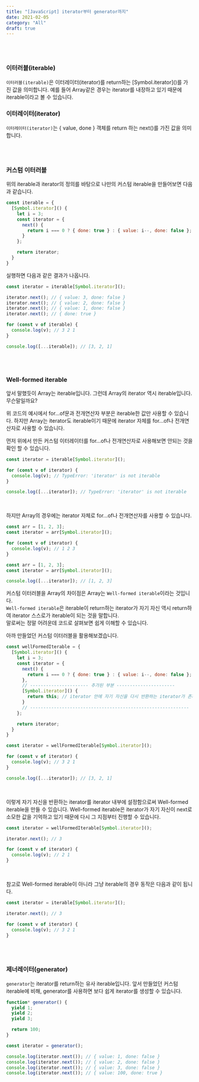 ```yaml
---
title: "[JavaScript] iterator부터 generator까지"
date: 2021-02-05
category: "All"
draft: true
---
```


<br><br>

### 이터러블(iterable)

`이터러블(iterable)`은 이터레이터(iterator)를 return하는 \[Symbol.iterator\]()를 가진 값을 의미합니다. 예를 들어 Array같은 경우는 iterator를 내장하고 있기 때문에 iterable이라고 볼 수 있습니다.

### 이터레이터(iterator)

`이터레이터(iterator)`는 { value, done } 객체를 return 하는 next()를 가진 값을 의미합니다.

<br><br>

### 커스텀 이터러블

위의 iterable과 iterator의 정의를 바탕으로 나만의 커스텀 iterable을 만들어보면 다음과 같습니다.

  ```js
  const iterable = {
    [Symbol.iterator]() {
      let i = 3;
      const iterator = {
        next() {
          return i === 0 ? { done: true } : { value: i--, done: false };
        }
      };

      return iterator;
    }
  }
  ```

  실행하면 다음과 같은 결과가 나옵니다.

  ```js
  const iterator = iterable[Symbol.iterator]();

  iterator.next(); // { value: 3, done: false }
  iterator.next(); // { value: 2, done: false }
  iterator.next(); // { value: 1, done: false }
  iterator.next(); // { done: true }

  for (const v of iterable) {
    console.log(v); // 3 2 1
  }

  console.log([...iterable]); // [3, 2, 1]
  ```

<br><br>

### Well-formed iterable

앞서 말했듯이 Array는 iterable입니다. 그런데 Array의 iterator 역시 iterable입니다. 무슨말일까요?  
  
위 코드의 예시에서 for...of문과 전개연산자 부분은 iterable한 값만 사용할 수 있습니다. 하지만 Array는 iterator도 iterable이기 때문에 iterator 자체를 for...of나 전개연산자로 사용할 수 있습니다.  
  
먼저 위에서 만든 커스텀 이터레이터를 for...of나 전개연산자로 사용해보면 안되는 것을 확인 할 수 있습니다.

  ```js    
  const iterator = iterable[Symbol.iterator]();

  for (const v of iterator) {
    console.log(v); // TypeError: 'iterator' is not iterable
  }

  console.log([...iterator]); // TypeError: 'iterator' is not iterable
  ```
  
  <br>
  
  하지만 Array의 경우에는 iterator 자체로 for...of나 전개연산자를 사용할 수 있습니다.

  ```js
  const arr = [1, 2, 3];
  const iterator = arr[Symbol.iterator]();

  for (const v of iterator) {
    console.log(v); // 1 2 3
  }
  ```

  ```js
  const arr = [1, 2, 3];
  const iterator = arr[Symbol.iterator]();

  console.log([...iterator]); // [1, 2, 3]
  ```

  커스텀 이터러블을 Array의 차이점은 Array는 `Well-formed iterable`이라는 것입니다.  
  `Well-formed iterable`은 iterable이 return하는 iterator가 자기 자신 역시 return하여 iterator 스스로가 iterable이 되는 것을 말합니다.  
  말로써는 정말 어려운데 코드로 살펴보면 쉽게 이해할 수 있습니다.  
  
  아까 만들었던 커스텀 이터러블을 활용해보겠습니다.

  ```js
  const wellFormedIterable = {
    [Symbol.iterator]() {
      let i = 3;
      const iterator = {
        next() {
          return i === 0 ? { done: true } : { value: i--, done: false };
        },
        // ---------------------- 추가된 부분 ----------------------
        [Symbol.iterator]() {
          return this; // iterator 안에 자기 자신을 다시 반환하는 iterator가 존재
        }
        // ------------------------------------------------------------
      };

      return iterator;
    }
  }

  const iterator = wellFormedIterable[Symbol.iterator]();

  for (const v of iterator) {
    console.log(v); // 3 2 1
  }

  console.log([...iterator]); // [3, 2, 1]
  ```

  <br>

  이렇게 자기 자신을 반환하는 iterator를 iterator 내부에 설정함으로써 Well-formed iterable을 만들 수 있습니다. Well-formed iterable은 iterator가 자기 자신이 next로 소모한 값을 기억하고 있기 때문에 다시 그 지점부터 진행할 수 있습니다.

  ```js
  const iterator = wellFormedIterable[Symbol.iterator]();

  iterator.next(); // 3

  for (const v of iterator) {
    console.log(v); // 2 1
  }
  ```

  <br>

  참고로 Well-formed iterable이 아니라 그냥 iterable의 경우 동작은 다음과 같이 됩니다.

  ```js
  const iterator = iterable[Symbol.iterator]();

  iterator.next(); // 3

  for (const v of iterator) {
    console.log(v); // 3 2 1
  }
  ```

<br><br>

### 제너레이터(generator)

`generator`는 iterator를 return하는 유사 iterable입니다.
앞서 만들었던 커스텀 iterable에 비해, generator를 사용하면 보다 쉽게 iterator를 생성할 수 있습니다.

  ```js
  function* generator() {
    yield 1;
    yield 2;
    yield 3;

    return 100;
  }

  const iterator = generator();

  console.log(iterator.next()); // { value: 1, done: false }
  console.log(iterator.next()); // { value: 2, done: false }
  console.log(iterator.next()); // { value: 3, done: false }
  console.log(iterator.next()); // { value: 100, done: true }
  ```
